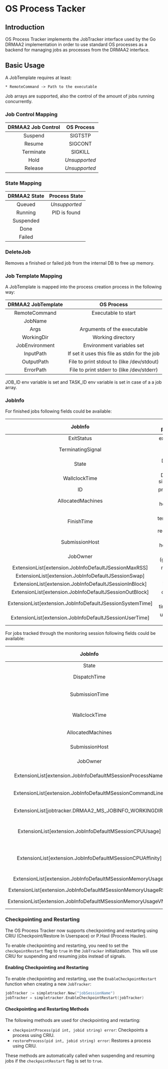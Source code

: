 # OS Process Tacker

## Introduction

OS Process Tracker implements the JobTracker interface used by the Go DRMAA2 implementation
in order to use standard OS processes as a backend for managing jobs as processes from the
DRMAA2 interface.

## Basic Usage

A JobTemplate requires at least:

    * RemoteCommand -> Path to the executable 

Job arrays are supported, also the control of the amount of jobs running concurrently.

### Job Control Mapping

| DRMAA2 Job Control | OS Process      |
| :-----------------:|:---------------:|
| Suspend            |  SIGTSTP        |
| Resume             |  SIGCONT        |
| Terminate          |  SIGKILL        |
| Hold               | *Unsupported*   |
| Release            | *Unsupported*   |

### State Mapping

| DRMAA2 State   | Process State       |
|:--------------:|:-------------------:|
| Queued         | *Unsupported*       |
| Running        | PID is found        |
| Suspended      |                     |
| Done           |                     |
| Failed         |                     |

### DeleteJob

Removes a finished or failed job from the internal DB to free up memory.

### Job Template Mapping

A JobTemplate is mapped into the process creation process in the following way:

| DRMAA2 JobTemplate   | OS Process                  |
| :-------------------:|:---------------------------:|
| RemoteCommand        | Executable to start         |
| JobName              |                             |
| Args                 | Arguments of the executable |
| WorkingDir           | Working directory           |
| JobEnvironment       | Environment variables set   |
| InputPath            | If set it uses this file as stdin for the job |
| OutputPath           | File to print stdout to (like /dev/stdout) |
| ErrorPath            | File to print stderr to (like /dev/stderr) |

JOB_ID env variable is set and TASK_ID env variable is set in case of a a job array.

### JobInfo

For finished jobs following fields could be available:

| JobInfo              | OS Process                  |
| :-------------------:|:---------------------------:|
| ExitStatus           | exit status                 |
| TerminatingSignal    | signal name                 |
| State                | Done or Failed              |
| WallclockTime        | Duration since start        |
| ID                   | process ID                  |
| AllocatedMachines    | local hostname              |
| FinishTime           | time termination is recognized |
| SubmissionHost       | local hostname              |
| JobOwner             | user ID (getuid())          |
| ExtensionList[extension.JobInfoDefaultJSessionMaxRSS]     | maxRSS |
| ExtensionList[extension.JobInfoDefaultJSessionSwap]       | nswap |
| ExtensionList[extension.JobInfoDefaultJSessionInBlock]    | inblock |
| ExtensionList[extension.JobInfoDefaultJSessionOutBlock]   | oublock |
| ExtensionList[extension.JobInfoDefaultJSessionSystemTime] | system time in ms |
| ExtensionList[extension.JobInfoDefaultJSessionUserTime]   | user time in ms |

For jobs tracked through the monitoring session following fields could be available:

| JobInfo              | OS Process                  |
| :-------------------:|:---------------------------:|
| State                | Running                     |
| DispatchTime         | Start time of process       |
| SubmissionTime       | Same as dispatch time       |
| WallclockTime        | now - dispatch time         |
| AllocatedMachines    | local hostname              |
| SubmissionHost       | local hostname              |
| JobOwner             | user ID (getuid())          |
| ExtensionList[extension.JobInfoDefaultMSessionProcessName] | process name |
| ExtensionList[extension.JobInfoDefaultMSessionCommandLine] | command line command |
| ExtensionList[jobtracker.DRMAA2_MS_JOBINFO_WORKINGDIR]     | working directory |
| ExtensionList[extension.JobInfoDefaultMSessionCPUUsage]   | how many percent of CPU time is used |
| ExtensionList[extension.JobInfoDefaultMSessionCPUAffinity] | CPU affinity list (space separated) |
| ExtensionList[extension.JobInfoDefaultMSessionMemoryUsage]   | memory usage info |
| ExtensionList[extension.JobInfoDefaultMSessionMemoryUsageRSS]   | RSS usage |
| ExtensionList[extension.JobInfoDefaultMSessionMemoryUsageVMS]   | VMS usage |

### Checkpointing and Restarting

The OS Process Tracker now supports checkpointing and restarting using CRIU (Checkpoint/Restore In Userspace) or P.Haul (Process Hauler).

To enable checkpointing and restarting, you need to set the `checkpointRestart` flag to `true` in the `JobTracker` initialization. This will use CRIU for suspending and resuming jobs instead of signals.

#### Enabling Checkpointing and Restarting

To enable checkpointing and restarting, use the `EnableCheckpointRestart` function when creating a new `JobTracker`:

```go
jobTracker := simpletracker.New("jobSessionName")
jobTracker = simpletracker.EnableCheckpointRestart(jobTracker)
```

#### Checkpointing and Restarting Methods

The following methods are used for checkpointing and restarting:

- `checkpointProcess(pid int, jobid string) error`: Checkpoints a process using CRIU.
- `restoreProcess(pid int, jobid string) error`: Restores a process using CRIU.

These methods are automatically called when suspending and resuming jobs if the `checkpointRestart` flag is set to `true`.

